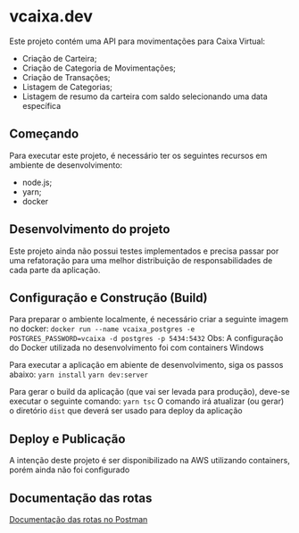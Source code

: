 # vcaixa.dev
Este projeto contém uma API para movimentações para Caixa Virtual:
* Criação de Carteira;
* Criação de Categoria de Movimentações;
* Criação de Transações;
* Listagem de Categorias;
* Listagem de resumo da carteira com saldo selecionando uma data específica

## Começando
Para executar este projeto, é necessário ter os seguintes recursos em ambiente de desenvolvimento:
* node.js;
* yarn;
* docker

## Desenvolvimento do projeto
Este projeto ainda não possui testes implementados e precisa passar por uma refatoração para uma melhor distribuição de responsabilidades de cada parte da aplicação.

## Configuração e Construção (Build)
Para preparar o ambiente localmente, é necessário criar a seguinte imagem no docker:
`docker run --name vcaixa_postgres -e POSTGRES_PASSWORD=vcaixa -d postgres -p 5434:5432`
Obs: A configuração do Docker utilizada no desenvolvimento foi com containers Windows

Para executar a aplicação em abiente de desenvolvimento, siga os passos abaixo:
`yarn install`
`yarn dev:server`

Para gerar o build da aplicação (que vai ser levada para produção), deve-se executar o seguinte comando:
`yarn tsc`
O comando irá atualizar (ou gerar) o diretório `dist` que deverá ser usado para deploy da aplicação

## Deploy e Publicação
A intenção deste projeto é ser disponibilizado na AWS utilizando containers, porém ainda não foi configurado

## Documentação das rotas
[Documentação das rotas no Postman](https://documenter.getpostman.com/view/4074073/T1LVA4Mu)
